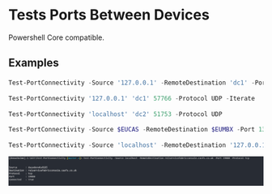 # Tests Ports Between Devices

Powershell Core compatible.

## Examples

```powershell
Test-PortConnectivity -Source '127.0.0.1' -RemoteDestination 'dc1' -Port 57766
```

```powershell
Test-PortConnectivity '127.0.0.1' 'dc1' 57766 -Protocol UDP -Iterate
```

```powershell
Test-PortConnectivity 'localhost' 'dc2' 51753 -Protocol UDP
```

```powershell
Test-PortConnectivity -Source $EUCAS -RemoteDestination $EUMBX -Port 135 -Iterate
```

```powershell
Test-PortConnectivity -Source 'localhost' -RemoteDestination '127.0.0.1' -Port 135 -Iterate -protocol TCP
```

![Result](Resources/Capture.PNG)